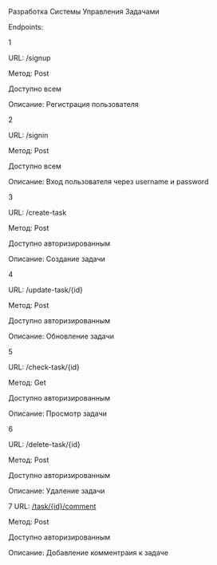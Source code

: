 Разработка Системы Управления Задачами

Endpoints:

1

URL: /signup

Метод: Post

Доступно всем

Описание: Регистрация пользователя


2

URL: /signin

Метод: Post

Доступно всем

Описание: Вход пользователя через username и password

3

URL: /create-task

Метод: Post

Доступно авторизированным

Описание: Создание задачи

4

URL: /update-task/{id}

Метод: Post

Доступно авторизированным

Описание: Обновление задачи

5

URL: /check-task/{id}

Метод: Get

Доступно авторизированным

Описание: Просмотр задачи


6

URL: /delete-task/{id}

Метод: Post

Доступно авторизированным

Описание: Удаление задачи


7
URL: [/task/{id}/comment](src/main/java/app/controllers/TaskController.java)

Метод: Post

Доступно авторизированным

Описание: Добавление комментраия к задаче
